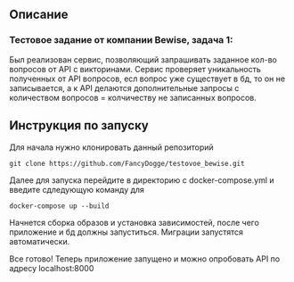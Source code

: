 ## Описание
### Тестовое задание от компании Bewise, задача 1:
Был реализован сервис, позволяющий запрашивать заданное кол-во вопросов от API с викторинами.
Сервис проверяет уникальность полученных от API вопросов, есл вопрос уже существует в бд, то он не записывается, а к API делаются дополнительные запросы с количеством вопросов = колчичеству не записанных вопросов. 


## Инструкция по запуску
Для начала нужно клонировать данный репозиторий

```
git clone https://github.com/FancyDogge/testovoe_bewise.git
```

Далее для запуска перейдите в директорию с docker-compose.yml и введите сдледующую команду для 

```
docker-compose up --build
```

Начнется сборка образов и установка зависимостей, после чего приложение и бд должны запуститься.
Миграции запустятся автоматически.

Все готово!
Теперь приложение запущено и можно опробовать API по адресу localhost:8000
